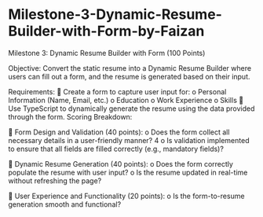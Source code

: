 # Milestone-3-Dynamic-Resume-Builder-with-Form-by-Faizan

Milestone 3: Dynamic Resume Builder with Form (100 Points) 

Objective:
Convert the static resume into a Dynamic Resume Builder where users can fill out a form, and the 
resume is generated based on their input. 

Requirements: 
 Create a form to capture user input for: 
o Personal Information (Name, Email, etc.) 
o Education 
o Work Experience 
o Skills 
 Use TypeScript to dynamically generate the resume using the data provided through the 
form. 
Scoring Breakdown: 

 Form Design and Validation (40 points):
o Does the form collect all necessary details in a user-friendly manner? 
4 
o Is validation implemented to ensure that all fields are filled correctly (e.g., 
mandatory fields)? 

 Dynamic Resume Generation (40 points):
o Does the form correctly populate the resume with user input? 
o Is the resume updated in real-time without refreshing the page? 

 User Experience and Functionality (20 points):
o Is the form-to-resume generation smooth and functional?
